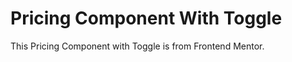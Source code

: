 <h1>Pricing Component With Toggle</h1>

<p>This Pricing Component with Toggle is from Frontend Mentor.</p>